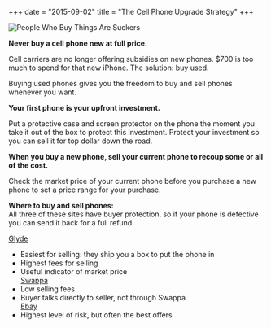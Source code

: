 +++
date = "2015-09-02"
title = "The Cell Phone Upgrade Strategy"
+++

![People Who Buy Things Are Suckers](/img/post/peoplewhobuythings.gif)

**Never buy a cell phone new at full price.**

Cell carriers are no longer offering subsidies on new phones. $700 is too much
to spend for that new iPhone. The solution: buy used.

Buying used phones gives you the freedom to buy and sell phones whenever you want.

**Your first phone is your upfront investment.**

Put a protective case and screen protector on the phone the moment you take it
out of the box to protect this investment. Protect your investment so you can
sell it for top dollar down the road.

**When you buy a new phone, sell your current phone to recoup some or all of the
cost.**

Check the market price of your current phone before you purchase a new phone to
set a price range for your purchase.

**Where to buy and sell phones:**  
All three of these sites have buyer protection, so if your phone is defective
you can send it back for a full refund.

[Glyde](http://glyde.com)  
  - Easiest for selling: they ship you a box to put the phone in  
  - Highest fees for selling  
  - Useful indicator of market price  
[Swappa](http://swappa.com)  
  - Low selling fees  
  - Buyer talks directly to seller, not through Swappa  
[Ebay](http://ebay.com)  
  - Highest level of risk, but often the best offers  
